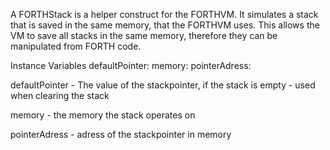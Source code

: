 A FORTHStack is a helper construct for the FORTHVM.
It simulates a stack that is saved in the same memory, that the FORTHVM uses. This allows the VM to save all stacks in the same memory, therefore they can be manipulated from FORTH code.

Instance Variables
	defaultPointer:		<anInteger>
	memory:		<aDynamicArray>
	pointerAdress:		<anInteger>

defaultPointer
	- The value of the stackpointer, if the stack is empty
	- used when clearing the stack

memory
	- the memory the stack operates on

pointerAdress
	- adress of the stackpointer in memory
